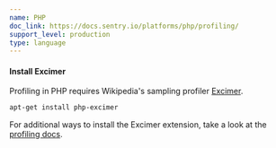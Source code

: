 ```yaml
---
name: PHP
doc_link: https://docs.sentry.io/platforms/php/profiling/
support_level: production
type: language
---
```


#### Install Excimer

Profiling in PHP requires Wikipedia's sampling profiler <a href="https://github.com/wikimedia/mediawiki-php-excimer">Excimer</a>.

```bash
apt-get install php-excimer
```

For additional ways to install the Excimer extension, take a look at the <a href="https://docs.sentry.io/platforms/php/profiling/">profiling docs</a>.
